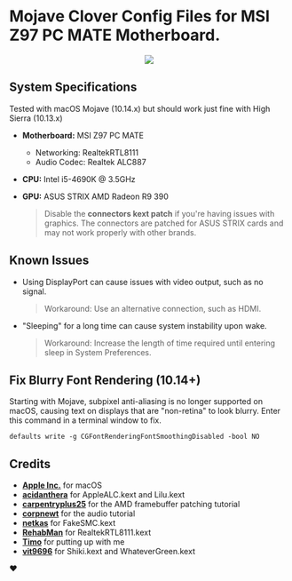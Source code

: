 # Mojave Clover Config Files for MSI Z97 PC MATE Motherboard.

<p align="center">
 <img src="https://ibin.co/4In2flcxe4x8.jpg"/>
</p>

## System Specifications
Tested with macOS Mojave (10.14.x) but should work just fine with High Sierra (10.13.x)

- **Motherboard:** MSI Z97 PC MATE
  * Networking: RealtekRTL8111
  * Audio Codec: Realtek ALC887
  
- **CPU:** Intel i5-4690K @ 3.5GHz

- **GPU:** ASUS STRIX AMD Radeon R9 390
  > Disable the **connectors kext patch** if you're having issues with graphics. The connectors are patched for ASUS STRIX cards and may not work properly with other brands.

## Known Issues

- Using DisplayPort can cause issues with video output, such as no signal.
  > Workaround: Use an alternative connection, such as HDMI.
 
- "Sleeping" for a long time can cause system instability upon wake.
  > Workaround: Increase the length of time required until entering sleep in System Preferences.

## Fix Blurry Font Rendering (10.14+)

Starting with Mojave, subpixel anti-aliasing is no longer supported on macOS, causing text on displays that are "non-retina" to look blurry. Enter this command in a terminal window to fix.

`defaults write -g CGFontRenderingFontSmoothingDisabled -bool NO`



## Credits

- [**Apple Inc.**](https://www.github.com/apple "Apple's GitHub Repo") for macOS
- [**acidanthera**](https://www.github.com/acidanthera "acidanthera's GitHub Repo") for AppleALC.kext and Lilu.kext
- [**carpentryplus25**](https://www.tonymacx86.com/threads/guide-how-to-patch-amd-framebuffers-for-high-sierra-using-clover.235409/ "carpentryplus25's Patching Tutorial") for the AMD framebuffer patching tutorial
- [**corpnewt**](https://github.com/corpnewt "CorpNewt's GitHub Repo") for the audio tutorial
- [**netkas**](https://www.netkas.org "netkas's Blog") for FakeSMC.kext
- [**RehabMan**](https://www.github.com/rehabman "RehabMan's GitHub Repo") for RealtekRTL8111.kext
- [**Timo**](https://www.github.com/timocapa "Timo's GitHub Repo") for putting up with me
- [**vit9696**](https://www.github.com/vit9696 "vit9696's GitHub Repo") for Shiki.kext and WhateverGreen.kext

❤️
